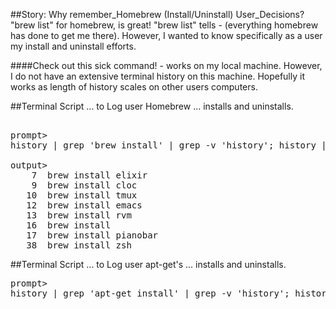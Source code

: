 ##Story: Why remember_Homebrew (Install/Uninstall) User_Decisions?
"brew list" for homebrew, is great!
"brew list" tells - (everything homebrew has done to get me there).
However, I wanted to know specifically as a user my install and uninstall efforts.

####Check out this sick command! - works on my local machine. However, I do not have an extensive terminal history on this machine. Hopefully it works as length of history scales on other users computers.

##Terminal Script ... to Log user Homebrew ... installs and uninstalls.
<pre> 
prompt>
history | grep 'brew install' | grep -v 'history'; history | grep 'brew uninstall' | grep -v 'history';

output>
    7  brew install elixir
    9  brew install cloc
   10  brew install tmux
   12  brew install emacs
   13  brew install rvm
   16  brew install
   17  brew install pianobar
   38  brew install zsh
</pre>

##Terminal Script ... to Log user apt-get's ... installs and uninstalls.
<pre>
prompt>
history | grep 'apt-get install' | grep -v 'history'; history | grep 'apt-get uninstall' | grep -v 'history';
</pre>
